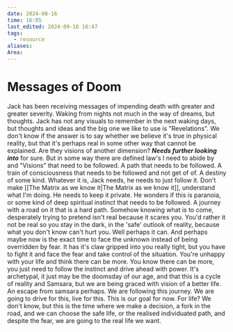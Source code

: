 ```yaml
---
date: 2024-08-16
time: 16:05
last_edited: 2024-09-16 16:47
tags:
  - resource
aliases: 
Area: 
---
```

# Messages of Doom
Jack has been receiving messages of impending death with greater and greater severity. Waking from nights not much in the way of dreams, but thoughts. Jack has not any visuals to remember in the next waking days, but thoughts and ideas and the big one we like to use is "Revelations". We don't know if the answer is to say whether we believe it's true in physical reality, but that it's perhaps real in some other way that cannot be explained. Are they visions of another dimension? ***Needs further looking into*** for sure. But in some way there are defined law's I need to abide by and "Visions" that need to be followed. A path that needs to be followed. A train of consciousness that needs to be followed and not get of of. A destiny of some kind. Whatever it is, Jack needs, he needs to just follow it. Don't make [[The Matrix as we know it|The Matrix as we know it]], understand what I'm doing. He needs to keep it private. He wonders if this is paranoia, or some kind of deep spiritual instinct that needs to be followed. A journey with a road on it that is a hard path. Somehow knowing what is to come, desperately trying to pretend isn't real because it scares you. You'd rather it not be real so you stay in the dark, in the 'safe' outlook of reality, because what you don't know can't hurt you. Well perhaps it can. And perhaps maybe now is the exact time to face the unknown instead of being overridden by fear. It has it's claw gripped into you really tight, but you have to fight it and face the fear and take control of the situation. You're unhappy with your life and think there can be more. You know there can be more, you just need to follow the instinct and drive ahead with power. It's archetypal, it just may be the doomsday of our age, and that this is a cycle of reality and Samsara, but we are being graced with vision of a better life. An escape from samsara perhaps. We are following this journey. We are going to drive for this, live for this. This is our goal for now. For life? We don't know, but this is the time where we make a decision, a fork in the road, and we can choose the safe life, or the realised individuated path, and despite the fear, we are going to the real life we want.

